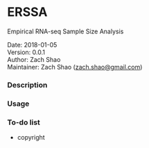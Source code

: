 # ERSSA
Empirical RNA-seq Sample Size Analysis

Date: 2018-01-05<br>
Version: 0.0.1<br>
Author: Zach Shao<br>
Maintainer: Zach Shao (zach.shao@gmail.com)

### Description

### Usage

### To-do list
- copyright
